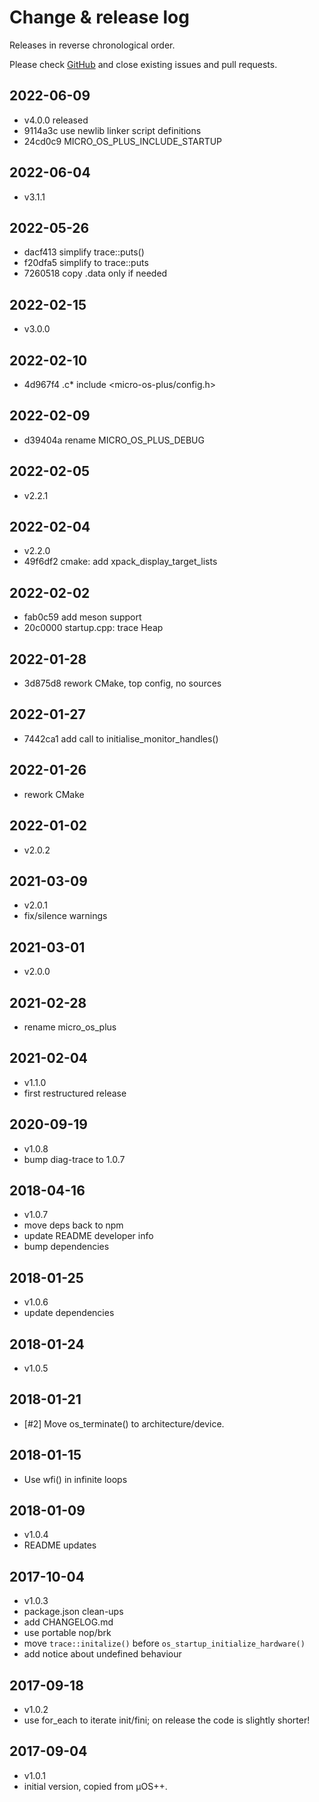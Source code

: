 # Change & release log

Releases in reverse chronological order.

Please check
[GitHub](https://github.com/micro-os-plus/startup-xpack/issues/)
and close existing issues and pull requests.

## 2022-06-09

* v4.0.0 released
* 9114a3c use newlib linker script definitions
* 24cd0c9 MICRO_OS_PLUS_INCLUDE_STARTUP

## 2022-06-04

* v3.1.1

## 2022-05-26

* dacf413 simplify trace::puts()
* f20dfa5 simplify to trace::puts
* 7260518 copy .data only if needed

## 2022-02-15

* v3.0.0

## 2022-02-10

* 4d967f4 .c* include <micro-os-plus/config.h>

## 2022-02-09

* d39404a rename MICRO_OS_PLUS_DEBUG

## 2022-02-05

* v2.2.1

## 2022-02-04

* v2.2.0
* 49f6df2 cmake: add xpack_display_target_lists

## 2022-02-02

* fab0c59 add meson support
* 20c0000 startup.cpp: trace Heap

## 2022-01-28

* 3d875d8 rework CMake, top config, no sources

## 2022-01-27

* 7442ca1 add call to initialise_monitor_handles()

## 2022-01-26

* rework CMake

## 2022-01-02

* v2.0.2

## 2021-03-09

* v2.0.1
* fix/silence warnings

## 2021-03-01

* v2.0.0

## 2021-02-28

* rename micro_os_plus

## 2021-02-04

* v1.1.0
* first restructured release

## 2020-09-19

* v1.0.8
* bump diag-trace to 1.0.7

## 2018-04-16

* v1.0.7
* move deps back to npm
* update README developer info
* bump dependencies

## 2018-01-25

* v1.0.6
* update dependencies

## 2018-01-24

* v1.0.5

## 2018-01-21

* [#2] Move os_terminate() to architecture/device.

## 2018-01-15

* Use wfi() in infinite loops

## 2018-01-09

* v1.0.4
* README updates

## 2017-10-04

* v1.0.3
* package.json clean-ups
* add CHANGELOG.md
* use portable nop/brk
* move `trace::initalize()` before `os_startup_initialize_hardware()`
* add notice about undefined behaviour

## 2017-09-18

* v1.0.2
* use for_each to iterate init/fini; on release the code is slightly shorter!

## 2017-09-04

* v1.0.1
* initial version, copied from µOS++.
